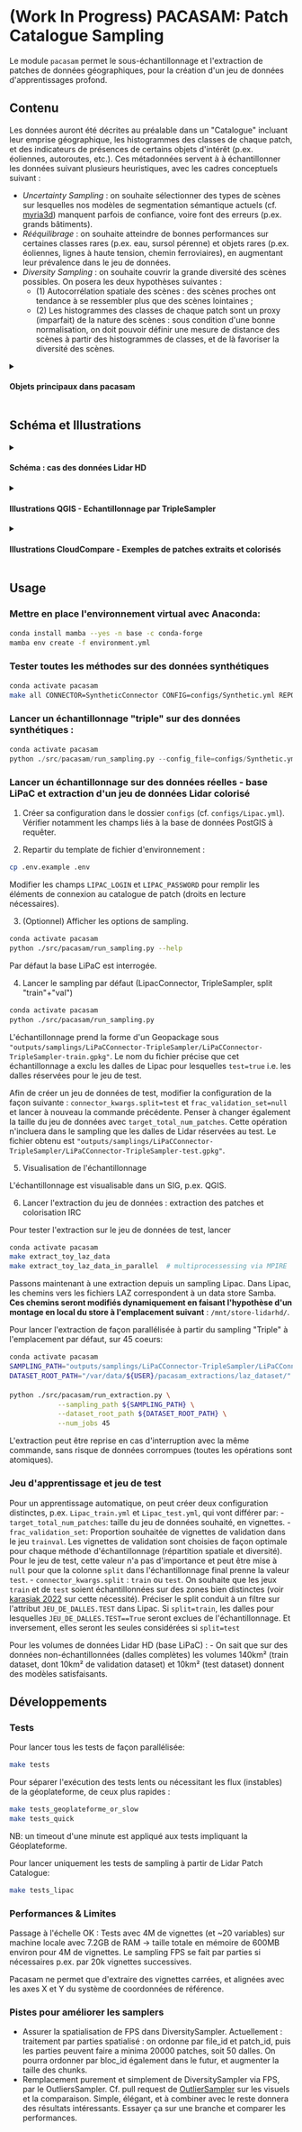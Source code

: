 # (Work In Progress) PACASAM: Patch Catalogue Sampling
Le module `pacasam` permet le sous-échantillonnage et l'extraction de patches de données géographiques, pour la création d'un jeu de données d'apprentissages profond.

## Contenu

Les données auront été décrites au préalable dans un "Catalogue" incluant leur emprise géographique, les histogrammes des classes de chaque patch, et des indicateurs de présences de certains objets d'intérêt (p.ex. éoliennes, autoroutes, etc.). Ces métadonnées servent à à échantillonner les données suivant plusieurs heuristiques, avec les cadres conceptuels suivant :

- *Uncertainty Sampling* : on souhaite sélectionner des types de scènes sur lesquelles nos modèles de segmentation sémantique actuels (cf. [myria3d](https://github.com/IGNF/myria3d)) manquent parfois de confiance, voire font des erreurs (p.ex. grands bâtiments).
- *Rééquilibrage* : on souhaite atteindre de bonnes performances sur certaines classes rares (p.ex. eau, sursol pérenne) et objets rares (p.ex. éoliennes, lignes à haute tension, chemin ferroviaires), en augmentant leur prévalence dans le jeu de données.
- *Diversity Sampling* : on souhaite couvrir la grande diversité des scènes possibles. On posera les deux hypothèses suivantes : 
    - (1) Autocorrélation spatiale des scènes : des scènes proches ont tendance à se ressembler plus que des scènes lointaines ; 
    - (2) Les histogrammes des classes de chaque patch sont un proxy (imparfait) de la nature des scènes : sous condition d'une bonne normalisation, on doit pouvoir définir une mesure de distance des scènes à partir des histogrammes de classes, et de là favoriser la diversité des scènes.


<details>
<summary><h4>Objets principaux dans pacasam</h4></summary>

Un sampling se lance au moyen d'un fichier de configuration, et via les objets suivants:

- **Connector**: interface de connexion aux données: 
    - `LiPaCConnector`: connexion et requêtage de la base LiPaC (Lidar Patch Catalogue).
    - `SyntheticConnector`: création d'un GeoDataFrame synthétique, composé de tuiles répartie dans une grille arbitraire, pour effectuer des tests rapidements.
    - `GeopandasConnector`: lecture d'un format compatible avec `geopandas` (geopackage, shapefile...). Usage typique : lecture d'un sampling antérieur, pour l'échantillonner encore plus.
- **Sampler**: interrogent les objets `Connector` suivant la configuration pour sélectionner des tuiles (patches) par leur identifiant, et qui définissent à la volée le split train/test.
    - `TargettedSampler`: atteinte séquentielle des contraintes de prévalence pour chaque descritpteur. Répartition spatiale optimale. La sélection est completée par un sampling spatial pour atteindre le nombre de patches voulu.
    - `OutliersSampler`:  détection des scènes les plus atypiques, via un clustering HDBSCAN (i.e. histogrammes standardisés des classes).
    - `DiversitySampler`: couverture par Farthest Point Sampling de l'espace des descripteurs (i.e. histogrammes standardisés ou quantilisés des classes).
    - `SpatialSampler`: complétion aléatoire pour atteindre une taille de jeu de données cible. Répartition spatiale optimale.
    - **`TripleSampler`**: (1) `TargettedSampled`, puis complétion à part égale avec (2) `DiversitySampler`, et (3) `SpatialSampler`. C'est un compromis entre les trois méthodes. On pourrait envisager d'utiliser `OutliersSampler` en (2) pour encore mieux cibler les éléments atypiques.
    - **`CopySampler`**: un objet permettant la copie complète de la base de données.
- **Extractor**: créeent un jeu de données à partir d'un sampling.
    - `LAZExtractor` : extraction et colorisation (orthoimages RGB+Infrarouge) de patches de Lidar (format LAZ).
    - `BDOrthoTodayExtractor` : extraction de patches d'orthoimages Infrarouge+RGB à partir de la Géoplateforme (format TIFF).
    - `BDOrthoTodayVintage` : extraction de patches d'orthoimages Infrarouge+RGB à partir de sources raster RGB et IRC PDAL-compatibles (format TIFF).

Le processus de sampling sauvegarde un geopackage dans `outputs/samplings/{ConnectorName}-{SamplingName}-train.gpkg`, contenant l'échantillon de vignettes. L'ensemble des champs de la base de données définis via la requête SQL sont présents. S'y ajoutent une variable `split` définissant le jeu de train/val/test pour un futur apprentissage, et une variable `sampler` précisant le sampler impliqué pour chaque vignette. Des statistiques descriptives sont également disponibles au format csv sous le chemin `outputs/samplings/{ConnectorName}-{SamplingName}-stats/`.


</details>

## Schéma et Illustrations

<details>
<summary><h4>Schéma : cas des données Lidar HD</h4></summary>

![](img/Global_Process.excalidraw.png)

</details>

<details>
<summary><h4>Illustrations QGIS - Echantillonnage par TripleSampler</h4></summary>

- A partir de 40 dalles voisines, c'est-à-dire 16000 patches en tout, 893 patches sont échantillonnées, soit environ 6% de la zone.
- Chaque sampler apporte sa contribution (`TargettedSampler`: jaune, `DiversitySampler`: violet, `SpatialSampler`: marron)
- Les zones de bâti et d'eau sont bien représentées, conformément à la configuration de l'échantillonnage.
- Les tuiles du jeu de test sont quadrillées (zoom nécessaire). Elles sont réparties de façon homogène dans le jeu de données, et ce pour chaque sampler :
    - Spatiallement `TargettedSampler`: on couvre un maximum de dalles pour chaque critère.
    - Par les histogrammes de classes pour le `DiversitySampler`, afin que le jeu de test couvre le même espace des histogrammes que le jeu de train, mais simplement de façon moins dense.
    - Spatiallement pour le `SpatialSampler`: on couvre un maximum de dalles.

![](img/TripleSampler-example-by-sampler.png)

- Sur la dalle suivante, le `DiversitySampler` (violet) se concentre sur les panneaux solaires au sud-est. Cet exemple illustre la capacité de ce sampler à identifier des scènes atypiques pour les inclures dans le jeu de données.
- Les zones de bâti sont couverte par trois patches choisis par le `TargettedSampler` (jaune), dont une de test (quadrillage).
- Au sein d'une seule dalle, le choix du `SpatialSampler` se fait de façon aléatoire, ce qui sélectionne des zones plus naturelles et forestières (marron). 

![](img/TripleSampler-example-0954_6338-by-sampler.png)

</details>

<details>
<summary><h4>Illustrations CloudCompare - Exemples de patches extraits et colorisés</h4></summary>

Couleurs (RVB)             |  Intensité             |  Classification
:-------------------------:|:-------------------------:|:-------------------------:
![RGB ](img/patches/TRAIN-file-0955_6335-patch-0082117-RGB.bmp)  |  ![](img/patches/TRAIN-file-0955_6335-patch-0082117-Intensity.bmp)  |  ![](img/patches/TRAIN-file-0955_6335-patch-0082117-Classification.bmp)
![RGB ](img/patches/TRAIN-file-0956_6363-patch-0065405-RGB.bmp)  |  ![](img/patches/TRAIN-file-0956_6363-patch-0065405-Intensity.bmp)  |  ![](img/patches/TRAIN-file-0956_6363-patch-0065405-Classification.bmp)

</details>


## Usage

### Mettre en place l'environnement virtual avec Anaconda:
```bash
conda install mamba --yes -n base -c conda-forge
mamba env create -f environment.yml
```

### Tester toutes les méthodes sur des données synthétiques
```bash
conda activate pacasam
make all CONNECTOR=SyntheticConnector CONFIG=configs/Synthetic.yml REPORTS=N
```

### Lancer un échantillonnage "triple" sur des données synthétiques :
```python
conda activate pacasam
python ./src/pacasam/run_sampling.py --config_file=configs/Synthetic.yml --connector_class=SyntheticConnector --sampler_class=TripleSampler
```

### Lancer un échantillonnage sur des données réelles - base LiPaC et extraction d'un jeu de données Lidar colorisé

1. Créer sa configuration dans le dossier `configs` (cf. `configs/Lipac.yml`). Vérifier notamment les champs liés à la base de données PostGIS à requêter.

2. Repartir du template de fichier d'environnement :
```bash 
cp .env.example .env
```

Modifier les champs `LIPAC_LOGIN` et `LIPAC_PASSWORD` pour remplir les éléments de connexion au catalogue de patch (droits en lecture nécessaires).

3. (Optionnel) Afficher les options de sampling. 

```bash
conda activate pacasam
python ./src/pacasam/run_sampling.py --help
```
Par défaut la base LiPaC est interrogée.

4. Lancer le sampling par défaut (LipacConnector, TripleSampler, split "train"+"val")
```bash
conda activate pacasam
python ./src/pacasam/run_sampling.py
```

L'échantillonnage prend la forme d'un Geopackage sous `"outputs/samplings/LiPaCConnector-TripleSampler/LiPaCConnector-TripleSampler-train.gpkg"`. Le nom du fichier précise que cet échantillonnage a exclu les dalles de Lipac pour lesquelles `test=true` i.e. les dalles réservées pour le jeu de test.

Afin de créer un jeu de données de test, modifier la configuration de la façon suivante : `connector_kwargs.split=test` et `frac_validation_set=null` et lancer à nouveau la commande précédente. Penser à changer également la taille du jeu de données avec `target_total_num_patches`. Cette opération n'incluera dans le sampling que les dalles de Lidar réservées au test. Le fichier obtenu est `"outputs/samplings/LiPaCConnector-TripleSampler/LiPaCConnector-TripleSampler-test.gpkg"`.

5. Visualisation de l'échantillonnage

L'échantillonnage est visualisable dans un SIG, p.ex. QGIS.

6. Lancer l'extraction du jeu de données : extraction des patches et colorisation IRC

Pour tester l'extraction sur le jeu de données de test, lancer
```bash
conda activate pacasam
make extract_toy_laz_data
make extract_toy_laz_data_in_parallel  # multiprocessessing via MPIRE
```

Passons maintenant à une extraction depuis un sampling Lipac.
Dans Lipac, les chemins vers les fichiers LAZ correspondent à un data store Samba. **Ces chemins seront modifiés dynamiquement en faisant l'hypothèse d'un montage en local du store à l'emplacement suivant** : `/mnt/store-lidarhd/`.

Pour lancer l'extraction de façon parallélisée à partir du sampling "Triple" à l'emplacement par défaut, sur 45 coeurs:

```bash
conda activate pacasam
SAMPLING_PATH="outputs/samplings/LiPaCConnector-TripleSampler/LiPaCConnector-TripleSampler-train.gpkg" \
DATASET_ROOT_PATH="/var/data/${USER}/pacasam_extractions/laz_dataset/" \

python ./src/pacasam/run_extraction.py \
			--sampling_path ${SAMPLING_PATH} \
			--dataset_root_path ${DATASET_ROOT_PATH} \
            --num_jobs 45
```

L'extraction peut être reprise en cas d'interruption avec la même commande, sans risque de données corrompues (toutes les opérations sont atomiques).

### Jeu d'apprentissage et jeu de test

Pour un apprentissage automatique, on peut créer deux configuration distinctes, p.ex. `Lipac_train.yml` et `Lipac_test.yml`, qui vont différer par:
    - `target_total_num_patches`: taille du jeu de données souhaité, en vignettes.
    - `frac_validation_set`: Proportion souhaitée de vignettes de validation dans le jeu `trainval`. Les vignettes de validation sont choisies de façon optimale pour chaque méthode d'échantillonnage (répartition spatiale et diversité). Pour le jeu de test, cette valeur n'a pas d'importance et peut être mise à `null` pour que la colonne `split` dans l'échantillonnage final prenne la valeur `test`.
    - `connector_kwargs.split` : `train` ou `test`. On souhaite que les jeux `train` et de `test` soient échantillonnées sur des zones bien distinctes (voir [karasiak 2022](https://link.springer.com/article/10.1007/s10994-021-05972-1) sur cette nécessité). Préciser le split conduit à un filtre sur l'attribut `JEU_DE_DALLES.TEST` dans Lipac. Si `split=train`, les dalles pour lesquelles `JEU_DE_DALLES.TEST==True` seront exclues de l'échantillonnage. Et inversement, elles seront les seules considérées si `split=test`

Pour les volumes de données Lidar HD (base LiPaC) :
    - On sait que sur des données non-échantillonnées (dalles complètes) les volumes 140km² (train dataset, dont 10km² de validation dataset) et 10km² (test dataset) donnent des modèles satisfaisants.

## Développements

### Tests

Pour lancer tous les tests de façon parallélisée:
```bash
make tests
```

Pour séparer l'exécution des tests lents ou nécessitant les flux (instables) de la géoplateforme, de ceux plus rapides :
```bash
make tests_geoplateforme_or_slow
make tests_quick
```

NB: un timeout d'une minute est appliqué aux tests impliquant la Géoplateforme.

Pour lancer uniquement les tests de sampling à partir de Lidar Patch Catalogue:
```bash
make tests_lipac
```

### Performances & Limites

Passage à l'échelle OK : Tests avec 4M de vignettes (et ~20 variables) sur machine locale avec 7.2GB de RAM -> taille totale en mémoire de 600MB environ pour 4M de vignettes. Le sampling FPS se fait par parties si nécessaires p.ex. par 20k vignettes successives.

Pacasam ne permet que d'extraire des vignettes carrées, et alignées avec les axes X et Y du système de coordonnées de référence.

### Pistes pour améliorer les samplers

- Assurer la spatialisation de FPS dans DiversitySampler. Actuellement : traitement par parties spatialisé : on ordonne par file_id et patch_id, puis les parties peuvent faire a minima 20000 patches, soit 50 dalles. On pourra ordonner par bloc_id également dans le futur, et augmenter la taille des chunks.
- Remplacement purement et simplement de DiversitySampler via FPS, par le OutliersSampler. Cf. pull request de [OutlierSampler](https://github.com/IGNF/pacasam/pull/1) sur les visuels et la comparaison. Simple, élégant, et à combiner avec le reste donnera des résultats intéressants. Essayer ça sur une branche et comparer les performances.
